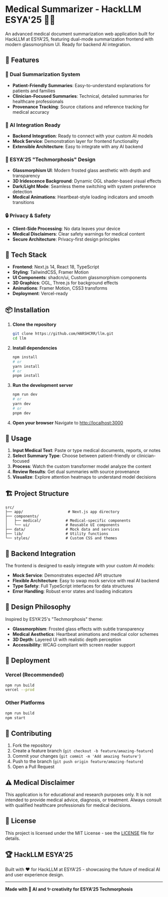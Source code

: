 # Medical Summarizer - HackLLM ESYA'25 🏥✨

An advanced medical document summarization web application built for HackLLM at ESYA'25, featuring dual-mode summarization frontend with modern glassmorphism UI. Ready for backend AI integration.

## 🌟 Features

### 🔬 Dual Summarization System
- **Patient-Friendly Summaries**: Easy-to-understand explanations for patients and families
- **Clinician-Focused Summaries**: Technical, detailed summaries for healthcare professionals
- **Provenance Tracking**: Source citations and reference tracking for medical accuracy

### 🧠 AI Integration Ready
- **Backend Integration**: Ready to connect with your custom AI models
- **Mock Service**: Demonstration layer for frontend functionality
- **Extensible Architecture**: Easy to integrate with any AI backend

### 🎨 ESYA'25 "Techmorphosis" Design
- **Glassmorphism UI**: Modern frosted glass aesthetic with depth and transparency
- **3D Iridescence Background**: Dynamic OGL shader-based visual effects
- **Dark/Light Mode**: Seamless theme switching with system preference detection
- **Medical Animations**: Heartbeat-style loading indicators and smooth transitions

### 🔒 Privacy & Safety
- **Client-Side Processing**: No data leaves your device
- **Medical Disclaimers**: Clear safety warnings for medical content
- **Secure Architecture**: Privacy-first design principles

## 🚀 Tech Stack

- **Frontend**: Next.js 14, React 18, TypeScript
- **Styling**: TailwindCSS, Framer Motion
- **UI Components**: shadcn/ui, Custom glassmorphism components
- **3D Graphics**: OGL, Three.js for background effects
- **Animations**: Framer Motion, CSS3 transforms
- **Deployment**: Vercel-ready

## 📦 Installation

1. **Clone the repository**
   ```bash
   git clone https://github.com/HARSHCRR/llm.git
   cd llm
   ```

2. **Install dependencies**
   ```bash
   npm install
   # or
   yarn install
   # or
   pnpm install
   ```

3. **Run the development server**
   ```bash
   npm run dev
   # or
   yarn dev
   # or
   pnpm dev
   ```

4. **Open your browser**
   Navigate to [http://localhost:3000](http://localhost:3000)

## 🎯 Usage

1. **Input Medical Text**: Paste or type medical documents, reports, or notes
2. **Select Summary Type**: Choose between patient-friendly or clinician-focused
3. **Process**: Watch the custom transformer model analyze the content
4. **Review Results**: Get dual summaries with source provenance
5. **Visualize**: Explore attention heatmaps to understand model decisions

## 🏗️ Project Structure

```
src/
├── app/                    # Next.js app directory
├── components/
│   ├── medical/           # Medical-specific components
│   └── ui/                # Reusable UI components
├── data/                  # Mock data and services
├── lib/                   # Utility functions
└── styles/                # Custom CSS and themes
```

## 🔌 Backend Integration

The frontend is designed to easily integrate with your custom AI models:

- **Mock Service**: Demonstrates expected API structure
- **Flexible Architecture**: Easy to swap mock service with real AI backend
- **Type Safety**: Full TypeScript interfaces for data structures
- **Error Handling**: Robust error states and loading indicators

## 🎨 Design Philosophy

Inspired by ESYA'25's "Techmorphosis" theme:
- **Glassmorphism**: Frosted glass effects with subtle transparency
- **Medical Aesthetics**: Heartbeat animations and medical color schemes
- **3D Depth**: Layered UI with realistic depth perception
- **Accessibility**: WCAG compliant with screen reader support

## 🚀 Deployment

### Vercel (Recommended)
```bash
npm run build
vercel --prod
```

### Other Platforms
```bash
npm run build
npm start
```

## 🤝 Contributing

1. Fork the repository
2. Create a feature branch (`git checkout -b feature/amazing-feature`)
3. Commit your changes (`git commit -m 'Add amazing feature'`)
4. Push to the branch (`git push origin feature/amazing-feature`)
5. Open a Pull Request

## ⚠️ Medical Disclaimer

This application is for educational and research purposes only. It is not intended to provide medical advice, diagnosis, or treatment. Always consult with qualified healthcare professionals for medical decisions.

## 📄 License

This project is licensed under the MIT License - see the [LICENSE](LICENSE) file for details.

## 🏆 HackLLM ESYA'25

Built with ❤️ for HackLLM at ESYA'25 - showcasing the future of medical AI and user experience design.

---

**Made with 🧠 AI and ✨ creativity for ESYA'25 Techmorphosis**
